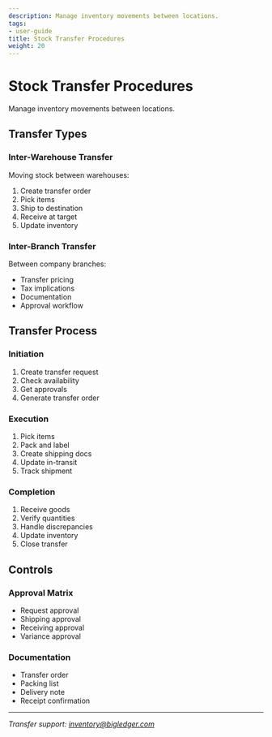 ```yaml
---
description: Manage inventory movements between locations.
tags:
- user-guide
title: Stock Transfer Procedures
weight: 20
---
```


# Stock Transfer Procedures

Manage inventory movements between locations.

## Transfer Types

### Inter-Warehouse Transfer
Moving stock between warehouses:
1. Create transfer order
2. Pick items
3. Ship to destination
4. Receive at target
5. Update inventory

### Inter-Branch Transfer
Between company branches:
- Transfer pricing
- Tax implications
- Documentation
- Approval workflow

## Transfer Process

### Initiation
1. Create transfer request
2. Check availability
3. Get approvals
4. Generate transfer order

### Execution
1. Pick items
2. Pack and label
3. Create shipping docs
4. Update in-transit
5. Track shipment

### Completion
1. Receive goods
2. Verify quantities
3. Handle discrepancies
4. Update inventory
5. Close transfer

## Controls

### Approval Matrix
- Request approval
- Shipping approval
- Receiving approval
- Variance approval

### Documentation
- Transfer order
- Packing list
- Delivery note
- Receipt confirmation

---

*Transfer support: inventory@bigledger.com*
